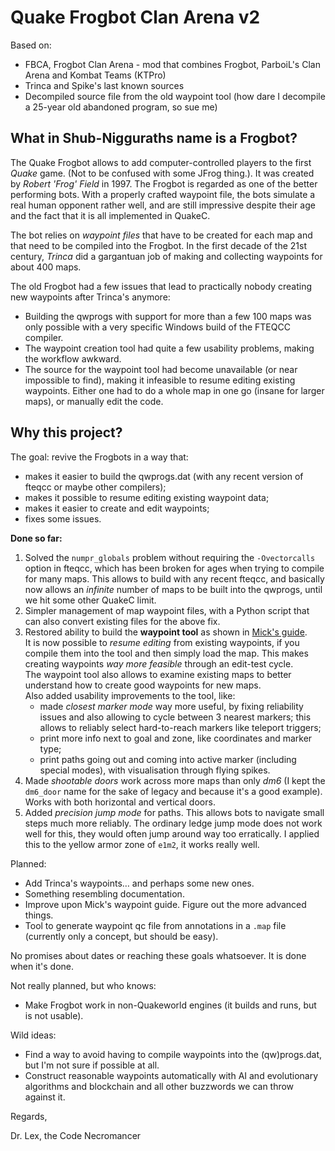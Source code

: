 # Quake Frogbot Clan Arena v2

Based on:
- FBCA, Frogbot Clan Arena - mod that combines Frogbot, ParboiL's Clan Arena and Kombat Teams (KTPro)
- Trinca and Spike's last known sources
- Decompiled source file from the old waypoint tool (how dare I decompile a 25-year old abandoned program, so sue me)


## What in Shub-Nigguraths name is a Frogbot?

The Quake Frogbot allows to add computer-controlled players to the first _Quake_ game. (Not to be confused with some JFrog thing.). It was created by _Robert 'Frog' Field_ in 1997. The Frogbot is regarded as one of the better performing bots. With a properly crafted waypoint file, the bots simulate a real human opponent rather well, and are still impressive despite their age and the fact that it is all implemented in QuakeC.

The bot relies on _waypoint files_ that have to be created for each map and that need to be compiled into the Frogbot. In the first decade of the 21st century, _Trinca_ did a gargantuan job of making and collecting waypoints for about 400 maps.

The old Frogbot had a few issues that lead to practically nobody creating new waypoints after Trinca's anymore:
- Building the qwprogs with support for more than a few 100 maps was only possible with a very specific Windows build of the FTEQCC compiler.
- The waypoint creation tool had quite a few usability problems, making the workflow awkward.
- The source for the waypoint tool had become unavailable (or near impossible to find), making it infeasible to resume editing existing waypoints. Either one had to do a whole map in one go (insane for larger maps), or manually edit the code.


## Why this project?

The goal: revive the Frogbots in a way that:
- makes it easier to build the qwprogs.dat (with any recent version of fteqcc or maybe other compilers);
- makes it possible to resume editing existing waypoint data;
- makes it easier to create and edit waypoints;
- fixes some issues.

**Done so far:**
1. Solved the `numpr_globals` problem without requiring the `-Ovectorcalls` option in fteqcc, which has been broken for ages when trying to compile for many maps. This allows to build with any recent fteqcc, and basically now allows an _infinite_ number of maps to be built into the qwprogs, until we hit some other QuakeC limit.
2. Simpler management of map waypoint files, with a Python script that can also convert existing files for the above fix.
3. Restored ability to build the **waypoint tool** as shown in [Mick's guide](https://mickkn.mooo.com/quakeworld/frogbot/).  
   It is now possible to _resume editing_ from existing waypoints, if you compile them into the tool and then simply load the map. This makes creating waypoints _way more feasible_ through an edit-test cycle.  
   The waypoint tool also allows to examine existing maps to better understand how to create good waypoints for new maps.  
   Also added usability improvements to the tool, like:
   - made _closest marker mode_ way more useful, by fixing reliability issues and also allowing to cycle between 3 nearest markers; this allows to reliably select hard-to-reach markers like teleport triggers;
   - print more info next to goal and zone, like coordinates and marker type;
   - print paths going out and coming into active marker (including special modes), with visualisation through flying spikes.
4. Made _shootable doors_ work across more maps than only _dm6_ (I kept the `dm6_door` name for the sake of legacy and because it's a good example). Works with both horizontal and vertical doors.
5. Added _precision jump mode_ for paths. This allows bots to navigate small steps much more reliably. The ordinary ledge jump mode does not work well for this, they would often jump around way too erratically. I applied this to the yellow armor zone of `e1m2`, it works really well.

Planned:
- Add Trinca's waypoints… and perhaps some new ones.
- Something resembling documentation.
- Improve upon Mick's waypoint guide. Figure out the more advanced things.
- Tool to generate waypoint qc file from annotations in a `.map` file (currently only a concept, but should be easy).

No promises about dates or reaching these goals whatsoever. It is done when it's done.

Not really planned, but who knows:
- Make Frogbot work in non-Quakeworld engines (it builds and runs, but is not usable).

Wild ideas:
- Find a way to avoid having to compile waypoints into the (qw)progs.dat, but I'm not sure if possible at all.
- Construct reasonable waypoints automatically with AI and evolutionary algorithms and blockchain and all other buzzwords we can throw against it.


Regards,

Dr. Lex, the Code Necromancer
